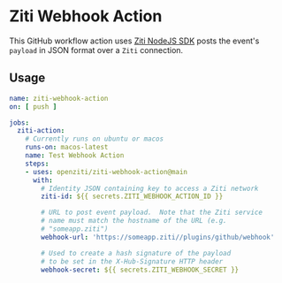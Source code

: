 # Ziti Webhook Action

This GitHub workflow action uses [Ziti NodeJS SDK](https://github.com/openziti/ziti-sdk-nodejs) posts the event's `payload` in JSON format over a `Ziti` connection.  

## Usage
```yml
name: ziti-webhook-action
on: [ push ]

jobs:
  ziti-action:
    # Currently runs on ubuntu or macos
    runs-on: macos-latest
    name: Test Webhook Action
    steps:
    - uses: openziti/ziti-webhook-action@main
      with:
        # Identity JSON containing key to access a Ziti network
        ziti-id: ${{ secrets.ZITI_WEBHOOK_ACTION_ID }}

        # URL to post event payload.  Note that the Ziti service
        # name must match the hostname of the URL (e.g.
        # "someapp.ziti")
        webhook-url: 'https://someapp.ziti//plugins/github/webhook'

        # Used to create a hash signature of the payload
        # to be set in the X-Hub-Signature HTTP header
        webhook-secret: ${{ secrets.ZITI_WEBHOOK_SECRET }}
```
